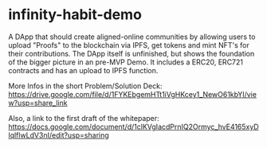 # infinity-habit-demo
A DApp that should create aligned-online communities by allowing users to upload "Proofs" to the blockchain via IPFS, get tokens and mint NFT's for their contributions. The DApp itself is unfinished, but shows the foundation of the bigger picture in an pre-MVP Demo. It includes a ERC20, ERC721 contracts and has an upload to IPFS function. 

More Infos in the short Problem/Solution Deck: https://drive.google.com/file/d/1FYKEbgemHTt1iVgHKcey1_NewO61kbYI/view?usp=share_link

Also, a link to the first draft of the whitepaper: https://docs.google.com/document/d/1clKVgIacdPrnIQ2Ormyc_hvE4165xyDlqlflwLdV3nI/edit?usp=sharing

